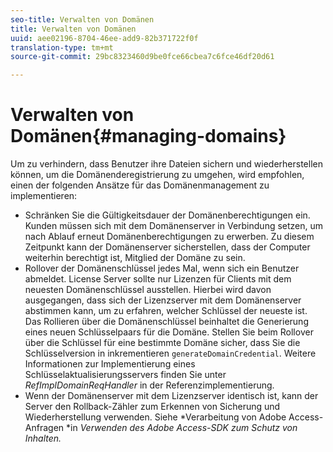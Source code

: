 ```yaml
---
seo-title: Verwalten von Domänen
title: Verwalten von Domänen
uuid: aee02196-8704-46ee-add9-82b371722f0f
translation-type: tm+mt
source-git-commit: 29bc8323460d9be0fce66cbea7c6fce46df20d61

---
```



# Verwalten von Domänen{#managing-domains}

Um zu verhindern, dass Benutzer ihre Dateien sichern und wiederherstellen können, um die Domänenderegistrierung zu umgehen, wird empfohlen, einen der folgenden Ansätze für das Domänenmanagement zu implementieren:

* Schränken Sie die Gültigkeitsdauer der Domänenberechtigungen ein. Kunden müssen sich mit dem Domänenserver in Verbindung setzen, um nach Ablauf erneut Domänenberechtigungen zu erwerben. Zu diesem Zeitpunkt kann der Domänenserver sicherstellen, dass der Computer weiterhin berechtigt ist, Mitglied der Domäne zu sein.
* Rollover der Domänenschlüssel jedes Mal, wenn sich ein Benutzer abmeldet. License Server sollte nur Lizenzen für Clients mit dem neuesten Domänenschlüssel ausstellen. Hierbei wird davon ausgegangen, dass sich der Lizenzserver mit dem Domänenserver abstimmen kann, um zu erfahren, welcher Schlüssel der neueste ist. Das Rollieren über die Domänenschlüssel beinhaltet die Generierung eines neuen Schlüsselpaars für die Domäne. Stellen Sie beim Rollover über die Schlüssel für eine bestimmte Domäne sicher, dass Sie die Schlüsselversion in inkrementieren `generateDomainCredential`. Weitere Informationen zur Implementierung eines Schlüsselaktualisierungsservers finden Sie unter *RefImplDomainReqHandler* in der Referenzimplementierung.
* Wenn der Domänenserver mit dem Lizenzserver identisch ist, kann der Server den Rollback-Zähler zum Erkennen von Sicherung und Wiederherstellung verwenden. Siehe *Verarbeitung von Adobe Access-Anfragen *in *Verwenden des Adobe Access-SDK zum Schutz von Inhalten.*

